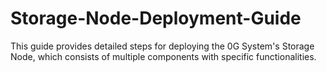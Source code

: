# Storage-Node-Deployment-Guide
This guide provides detailed steps for deploying the 0G System's Storage Node, which consists of multiple components with specific functionalities.
